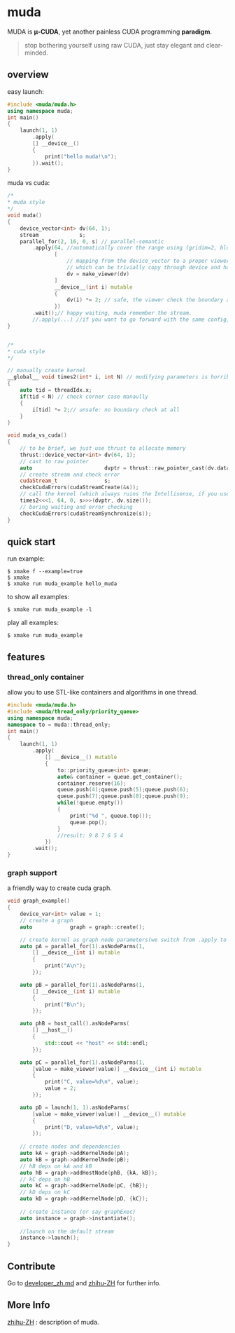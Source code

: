 # muda
MUDA is **μ-CUDA**, yet another painless CUDA programming **paradigm**.

> stop bothering yourself using raw CUDA, just stay elegant and clear-minded.

## overview

easy launch:

```c++
#include <muda/muda.h>
using namespace muda;
int main()
{
    launch(1, 1)
        .apply(
        [] __device__() 
        {
            print("hello muda!\n"); 
        }).wait();
}
```

muda vs cuda:

```c++
/* 
* muda style
*/
void muda()
{
    device_vector<int> dv(64, 1);
    stream             s;
    parallel_for(2, 16, 0, s) // parallel-semantic
        .apply(64, //automatically cover the range using (gridim=2, blockdim=16)
               [
                   // mapping from the device_vector to a proper viewer
                   // which can be trivially copy through device and host
                   dv = make_viewer(dv) 
               ] 
               __device__(int i) mutable
               { 
                   dv(i) *= 2; // safe, the viewer check the boundary automatically
               })
        .wait();// happy waiting, muda remember the stream.
    	//.apply(...) //if you want to go forward with the same config, just call .apply() again.
}


/* 
* cuda style
*/

// manually create kernel
__global__ void times2(int* i, int N) // modifying parameters is horrible
{
    auto tid = threadIdx.x;
    if(tid < N) // check corner case manaully
    {
        i[tid] *= 2;// unsafe: no boundary check at all
    }
}

void muda_vs_cuda()
{
    // to be brief, we just use thrust to allocate memory
    thrust::device_vector<int> dv(64, 1);
    // cast to raw pointer
    auto                       dvptr = thrust::raw_pointer_cast(dv.data());
    // create stream and check error
    cudaStream_t               s;
    checkCudaErrors(cudaStreamCreate(&s));
    // call the kernel (which always ruins the Intellisense, if you use VS.)
    times2<<<1, 64, 0, s>>>(dvptr, dv.size());
    // boring waiting and error checking
    checkCudaErrors(cudaStreamSynchronize(s));
}
```

## quick start

run example:

```shell
$ xmake f --example=true
$ xmake 
$ xmake run muda_example hello_muda
```
to show all examples:

```shell
$ xmake run muda_example -l
```
play all examples:

```shell
$ xmake run muda_example
```
## features

### thread_only container

allow you to use STL-like containers and algorithms in one thread.

```cpp
#include <muda/muda.h>
#include <muda/thread_only/priority_queue>
using namespace muda;
namespace to = muda::thread_only;
int main()
{
    launch(1, 1)
        .apply(
            [] __device__() mutable
            { 
                to::priority_queue<int> queue;
                auto& container = queue.get_container();
                container.reserve(16);
                queue.push(4);queue.push(5);queue.push(6);
                queue.push(7);queue.push(8);queue.push(9);
                while(!queue.empty())
                {
                    print("%d ", queue.top());
                    queue.pop();
                }
                //result: 9 8 7 6 5 4
            })
        .wait();
}
```

### graph support

a friendly way to create cuda graph.

```cpp
void graph_example()
{        
    device_var<int> value = 1;
    // create a graph
    auto            graph = graph::create();

    // create kernel as graph node parameters(we switch from .apply to .asNodeParms)
    auto pA = parallel_for(1).asNodeParms(1, 
        [] __device__(int i) mutable 
        { 
            print("A\n"); 
        });

    auto pB = parallel_for(1).asNodeParms(1, 
        [] __device__(int i) mutable 
        {
            print("B\n");
        });

    auto phB = host_call().asNodeParms(
        [] __host__() 
        {
            std::cout << "host" << std::endl; 
        });

    auto pC = parallel_for(1).asNodeParms(1,
        [value = make_viewer(value)] __device__(int i) mutable
        {
            print("C, value=%d\n", value);
            value = 2;
        });

    auto pD = launch(1, 1).asNodeParms(
        [value = make_viewer(value)] __device__() mutable
        { 
            print("D, value=%d\n", value); 
        });
	
    // create nodes and dependencies
    auto kA = graph->addKernelNode(pA);
    auto kB = graph->addKernelNode(pB);
    // hB deps on kA and kB
    auto hB = graph->addHostNode(phB, {kA, kB});
    // kC deps on hB
    auto kC = graph->addKernelNode(pC, {hB});
    // kD deps on kC
    auto kD = graph->addKernelNode(pD, {kC});
    
	// create instance (or say graphExec)
    auto instance = graph->instantiate();
    
    //launch on the default stream
    instance->launch();
}
```

## Contribute

Go to [developer_zh.md](./doc/developer_zh.md) and [zhihu-ZH](https://zhuanlan.zhihu.com/p/592439225) for further info.

## More Info

[zhihu-ZH](https://zhuanlan.zhihu.com/p/592439225) :  description of muda.





